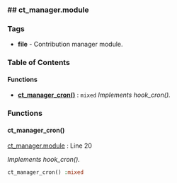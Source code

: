 



### ## ct_manager.module







### Tags

- **file**
            - Contribution manager module.

  





### Table of Contents











#### Functions

- **[ct_manager_cron()](../namespaces/default.md#function_ct_manager_cron)**
           : `mixed`
*Implements hook_cron().*







### Functions

#### ct_manager_cron()


[ct_manager.module](../files/web-modules-custom-ct-manager-ct-manager.md) : Line 20

*Implements hook_cron().*


```php
ct_manager_cron() :mixed
```










